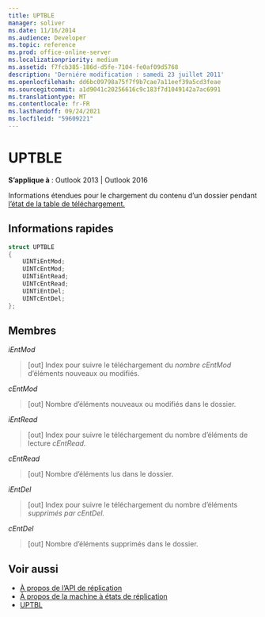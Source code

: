 ```yaml
---
title: UPTBLE
manager: soliver
ms.date: 11/16/2014
ms.audience: Developer
ms.topic: reference
ms.prod: office-online-server
ms.localizationpriority: medium
ms.assetid: f7fcb385-186d-d5fe-7104-fe0af09d5768
description: 'Derniére modification : samedi 23 juillet 2011'
ms.openlocfilehash: dd6bc09798a75f7f9b7cae7a11eef39a5cd3feae
ms.sourcegitcommit: a1d9041c20256616c9c183f7d1049142a7ac6991
ms.translationtype: MT
ms.contentlocale: fr-FR
ms.lasthandoff: 09/24/2021
ms.locfileid: "59609221"
---
```

# <a name="uptble"></a>UPTBLE

**S’applique à** : Outlook 2013 | Outlook 2016 
  
Informations étendues pour le chargement du contenu d’un dossier pendant [l’état de la table de téléchargement.](upload-table-state.md)
  
## <a name="quick-info"></a>Informations rapides

```cpp
struct UPTBLE 
{ 
    UINTiEntMod; 
    UINTcEntMod; 
    UINTiEntRead; 
    UINTcEntRead; 
    UINTiEntDel; 
    UINTcEntDel; 
};
```

## <a name="members"></a>Membres

 _iEntMod_
  
>  [out] Index pour suivre le téléchargement du  _nombre cEntMod_ d’éléments nouveaux ou modifiés. 
    
 _cEntMod_
  
>  [out] Nombre d’éléments nouveaux ou modifiés dans le dossier. 
    
 _iEntRead_
  
>  [out] Index pour suivre le téléchargement du nombre d’éléments de lecture _cEntRead._ 
    
 _cEntRead_
  
>  [out] Nombre d’éléments lus dans le dossier. 
    
 _iEntDel_
  
>  [out] Index pour suivre le téléchargement du nombre d’éléments _supprimés par cEntDel._ 
    
 _cEntDel_
  
>  [out] Nombre d’éléments supprimés dans le dossier. 
    
## <a name="see-also"></a>Voir aussi

- [À propos de l’API de réplication](about-the-replication-api.md) 
- [À propos de la machine à états de réplication](about-the-replication-state-machine.md)
- [UPTBL](uptbl.md)


